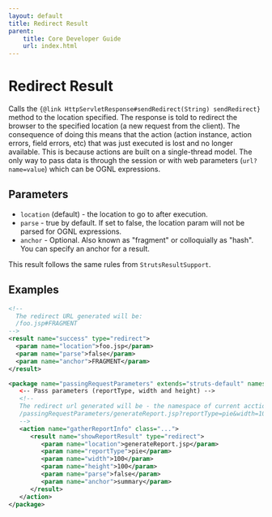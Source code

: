```yaml
---
layout: default
title: Redirect Result
parent:
    title: Core Developer Guide
    url: index.html
---
```


# Redirect Result

Calls the `{@link HttpServletResponse#sendRedirect(String) sendRedirect}` method to the location specified. The response 
is told to redirect the browser to the specified location (a new request from the client). The consequence of doing this 
means that the action (action instance, action errors, field errors, etc) that was just executed is lost and no longer 
available. This is because actions are built on a single-thread model. The only way to pass data is through the session
or with web parameters (`url?name=value`) which can be OGNL expressions. 

## Parameters

- `location` (default) - the location to go to after execution.
- `parse` - true by default. If set to false, the location param will not be parsed for OGNL expressions.
- `anchor` - Optional. Also known as "fragment" or colloquially as "hash". You can specify an anchor for a result.

This result follows the same rules from `StrutsResultSupport`. 

## Examples

```xml
<!--
  The redirect URL generated will be:
  /foo.jsp#FRAGMENT
-->
<result name="success" type="redirect">
  <param name="location">foo.jsp</param>
  <param name="parse">false</param>
  <param name="anchor">FRAGMENT</param>
</result>
```

```xml
<package name="passingRequestParameters" extends="struts-default" namespace="/passingRequestParameters">
   <-- Pass parameters (reportType, width and height) -->
   <!--
   The redirect url generated will be - the namespace of current acction will be appended as location doesn't start with "/":
   /passingRequestParameters/generateReport.jsp?reportType=pie&width=100&height=100#summary
   -->
   <action name="gatherReportInfo" class="...">
      <result name="showReportResult" type="redirect">
         <param name="location">generateReport.jsp</param>
         <param name="reportType">pie</param>
         <param name="width">100</param>
         <param name="height">100</param>
         <param name="parse">false</param>
         <param name="anchor">summary</param>
      </result>
   </action>
</package>
```
